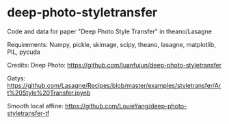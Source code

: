 # deep-photo-styletransfer
Code and data for paper "Deep Photo Style Transfer" in theano/Lasagne

Requirements:
Numpy, pickle, skimage, scipy, theano, lasagne, matplotlib, PIL, pycuda

Credits:
Deep Photo: https://github.com/luanfujun/deep-photo-styletransfer 

Gatys: https://github.com/Lasagne/Recipes/blob/master/examples/styletransfer/Art%20Style%20Transfer.ipynb

Smooth local affine: https://github.com/LouieYang/deep-photo-styletransfer-tf
